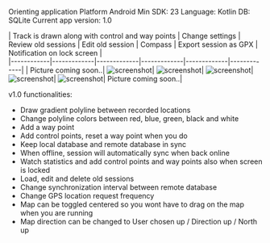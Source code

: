 Orienting application
Platform Android
Min SDK: 23
Language: Kotlin
DB: SQLite
Current app version: 1.0

| Track is drawn along with control and way points     | Change settings      |  Review old sessions      |  Edit old session     |  Compass      |  Export session as GPX      |  Notification on lock screen     |  
|------------|-------------|-------------|-------------|-------------|-------------| 
| Picture coming soon..| ![screenshot](screenshots/Options.jpg)| ![screenshot](screenshots/OldSessions.jpg)| ![screenshot](screenshots/EditOldSession.jpg)| ![screenshot](screenshots/Compass.jpg)| ![screenshot](screenshots/ExportGPX.jpg)| Picture coming soon..|

v1.0 functionalities:
* Draw gradient polyline between recorded locations
* Change polyline colors between red, blue, green, black and white
* Add a way point
* Add control points, reset a way point when you do
* Keep local database and remote database in sync
* When offline, session will automatically sync when back online
* Watch statistics and add control points and way points also when screen is locked
* Load, edit and delete old sessions
* Change synchronization interval between remote database
* Change GPS location request frequency
* Map can be toggled centered so you wont have to drag on the map when you are running
* Map direction can be changed to User chosen up / Direction up / North up